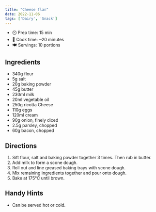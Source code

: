 ```yaml
---
title: "Cheese flan"
date: 2022-11-06
tags: ['Dairy', 'Snack']
---
```


- ⏲️ Prep time: 15 min
- 🍳 Cook time: ~20 minutes
- 🍽️  Servings: 10 portions

## Ingredients

- 340g flour
- 5g salt
- 20g baking powder
- 45g butter
- 230ml milk
- 20ml vegetable oil
- 250g ricotta Cheese
- 110g eggs
- 120ml cream
- 90g onion, finely diced
- 2.5g parsley, chopped
- 60g bacon, chopped

## Directions

1. Sift flour, salt and baking powder together 3 times. Then rub in butter.
2. Add milk to form a scone dough.
3. Roll out and line greased baking trays with scone dough.
4. Mix remaining ingredients together and pour onto dough.
5. Bake at 175℃ until brown.

## Handy Hints

- Can be served hot or cold.
